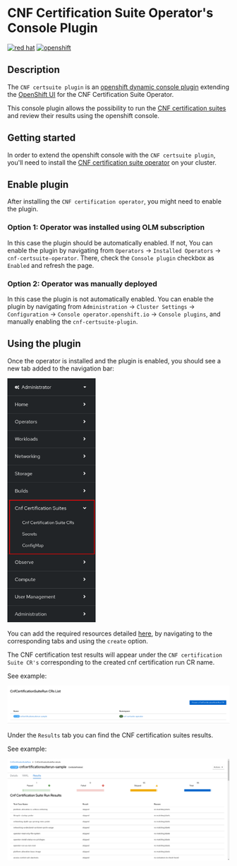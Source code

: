 # CNF Certification Suite Operator's Console Plugin

[![red hat](https://img.shields.io/badge/red%20hat---?color=gray&logo=redhat&logoColor=red&style=flat)](https://www.redhat.com)
[![openshift](https://img.shields.io/badge/openshift---?color=gray&logo=redhatopenshift&logoColor=red&style=flat)](https://www.redhat.com/en/technologies/cloud-computing/openshift)

## Description

The `CNF certsuite plugin` is an
[openshift dynamic console plugin](https://github.com/openshift/console/tree/master/frontend/packages/console-dynamic-plugin-sdk)
extending the [OpenShift UI](https://github.com/openshift/console)
for the CNF Certification Suite Operator.

This console plugin allows the possibility to run the
[CNF certification suites](https://github.com/test-network-function/cnf-certification-test)
and review their results using the openshift console.

## Getting started

In order to extend the openshift console with the `CNF certsuite plugin`,
you'll need to install the
[CNF certification suite operator](https://github.com/test-network-function/cnf-certsuite-operator)
on your cluster.

## Enable plugin

After installing the `CNF certification operator`, you might need to enable the plugin.

### Option 1: Operator was installed using OLM subscription

In this case the plugin should be automatically enabled.
If not, You can enable the plugin by navigating from `Operators` →
`Installed Operators` → `cnf-certsuite-operator`.
There, check the `Console plugin` checkbox as `Enabled` and refresh the page.

### Option 2: Operator was manually deployed

In this case the plugin is not automatically enabled.
You can enable the plugin by navigating from
`Administration` → `Cluster Settings` → `Configuration` →
`Console operator.openshift.io` → `Console plugins`,
and manually enabling the `cnf-certsuite-plugin`.

## Using the plugin

Once the operator is installed and the plugin is enabled,
you should see a new tab added to the navigation bar:

<!-- markdownlint-disable-next-line no-inline-html -->
<img src="doc/navigation-bar-with-plugin.png" width="200" alt="navigation bar withplugin">
<!-- markdownlint-enable-next-line no-inline-html -->

You can add the required resources detailed
[here](https://github.com/test-network-function/cnf-certsuite-operator?tab=readme-ov-file#how-to-customize-the-cnf-certification-suite-run),
by navigating to the corresponding tabs and using the `create` option.

The CNF certification test results will appear under the
`CNF certification Suite CR's` corresponding to the created
cnf certification run CR name.

See example:

![cnfCertificationSuiteRun-CR-list](doc/cnfCertificationSuiteRun-CR-list.png)

Under the `Results` tab you can find the CNF certification suites results.

See example:

![cnfCertificationSuiteRun-results](doc/cnfCertificationSuiteRun-results.png)
